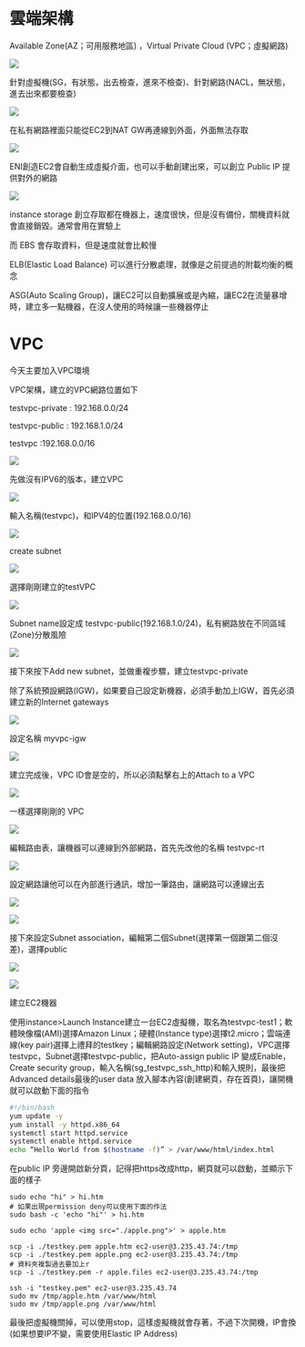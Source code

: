 # 雲端架構

Available Zone(AZ；可用服務地區) ，Virtual Private Cloud (VPC；虛擬網路)

![](picture/StateCheckVPC.png)

針對虛擬機(SG，有狀態，出去檢查，進來不檢查)、針對網路(NACL，無狀態，進去出來都要檢查)

![](picture/StateCheckVPC02.png)

在私有網路裡面只能從EC2到NAT GW再連線到外面，外面無法存取





![](picture/AWSENI.png)

ENI創造EC2會自動生成虛擬介面，也可以手動創建出來，可以創立 Public IP 提供對外的網路



![](picture/AWSEC2andEBS.png)

instance storage 創立存取都在機器上，速度很快，但是沒有備份，關機資料就會直接銷毀。通常會用在實驗上

而 EBS 會存取資料，但是速度就會比較慢



ELB(Elastic Load Balance) 可以進行分散處理，就像是之前提過的附載均衡的概念

ASG(Auto Scaling Group)，讓EC2可以自動擴展或是內縮，讓EC2在流量暴增時，建立多一點機器，在沒人使用的時候讓一些機器停止





# VPC

今天主要加入VPC環境



VPC架構，建立的VPC網路位置如下

testvpc-private :  192.168.0.0/24

testvpc-public : 192.168.1.0/24

testvpc :192.168.0.0/16



![](picture/VPCStruct.png)



先做沒有IPV6的版本，建立VPC



![](picture/VPC01.png)



輸入名稱(testvpc)，和IPV4的位置(192.168.0.0/16)

![](picture/VPC02.png)







create subnet

![](picture/CreateSubnet01.png)

選擇剛剛建立的testVPC

![](picture/CreateSubnet03.png)

Subnet name設定成 testvpc-public(192.168.1.0/24)，私有網路放在不同區域(Zone)分散風險

![](picture/CreateSubnet02.png)

接下來按下Add new subnet，並做重複步驟，建立testvpc-private







除了系統預設網路(IGW)，如果要自己設定新機器，必須手動加上IGW，首先必須建立新的Internet gateways

![](picture/CreateIG01.png)

設定名稱 myvpc-igw

![](picture/CreateIG02.png)



建立完成後，VPC ID會是空的，所以必須點擊右上的Attach to a VPC

![](picture/CreateIG03.png)



一樣選擇剛剛的 VPC

![](picture/CreateIG04.png)







編輯路由表，讓機器可以連線到外部網路，首先先改他的名稱 testvpc-rt

![](picture/CreateRouteTable01.png)



設定網路讓他可以在內部進行通訊，增加一筆路由，讓網路可以連線出去

![](picture/CreateRouteTable02.png)



![](picture/CreateRouteTable03.png)



接下來設定Subnet association，編輯第二個Subnet(選擇第一個跟第二個沒差)，選擇public

![](picture/CreateRouteTable04.png)



![](picture/CreateRouteTable05.png)



建立EC2機器

使用instance>Launch Instance建立一台EC2虛擬機，取名為testvpc-test1；軟體映像檔(AMI)選擇Amazon Linux；硬體(Instance type)選擇t2.micro；雲端連線(key pair)選擇上禮拜的testkey；編輯網路設定(Network setting)，VPC選擇testvpc，Subnet選擇testvpc-public，把Auto-assign public IP 變成Enable，Create security group，輸入名稱(sg_testvpc_ssh_http)和輸入規則，最後把Advanced details最後的user data 放入腳本內容(創建網頁，存在首頁)，讓開機就可以啟動下面的指令

```sh
#!/bin/bash
yum update -y
yum install -y httpd.x86_64
systemctl start httpd.service
systemctl enable httpd.service
echo “Hello World from $(hostname -f)” > /var/www/html/index.html
```



在public IP 旁邊開啟新分頁，記得把https改成http，網頁就可以啟動，並顯示下面的樣子





```
sudo echo "hi" > hi.htm 
# 如果出現permission deny可以使用下面的作法
sudo bash -c 'echo "hi"' > hi.htm

sudo echo 'apple <img src="./apple.png">' > apple.htm
```



```
scp -i ./testkey.pem apple.htm ec2-user@3.235.43.74:/tmp
scp -i ./testkey.pem apple.png ec2-user@3.235.43.74:/tmp
# 資料夾複製過去要加上r
scp -i ./testkey.pem -r apple.files ec2-user@3.235.43.74:/tmp
```



```
ssh -i "testkey.pem" ec2-user@3.235.43.74
sudo mv /tmp/apple.htm /var/www/html
sudo mv /tmp/apple.png /var/www/html
```





最後把虛擬機關掉，可以使用stop，這樣虛擬機就會存著，不過下次開機，IP會換(如果想要IP不變，需要使用Elastic IP Address)
